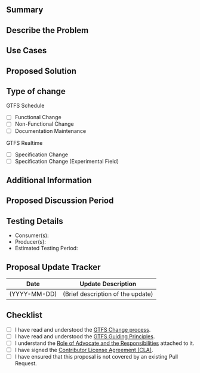 <!--USE THIS TEMPLATE AS A REFERENCE AND MODIFY AND REMOVE SECTIONS TO BEST FIT YOUR PROPOSAL-->

## Summary
<!--Provide a brief summary of this proposal and the changes it introduces.-->

## Describe the Problem
<!--Describe what you are trying to achieve. If this is linked to an existing issue, please provide the issue link.--> 

## Use Cases
<!--Share examples of the scenarios you want the proposal to address, e.g., GTFS-Fares v2 makes it possible to display the cost of a monthly pass. Include visuals of how this change will appear to riders, if applicable.--> 

## Proposed Solution
<!--Provide a clear and concise description of the intended change.--> 

## Type of change

<!--Please select the relevant change type.--> 

GTFS Schedule
- [ ] Functional Change
- [ ] Non-Functional Change
- [ ] Documentation Maintenance

GTFS Realtime
- [ ] Specification Change
- [ ] Specification Change (Experimental Field)

## Additional Information
<!--Include any relevant background, context, or supporting details that may help reviewers understand the rationale behind this proposal. This could include links to discussions, technical documentation, or related proposals.-->

## Proposed Discussion Period
<!--Please specify a minimum estimated discussion period length based on the scope of the proposed change.* 
- *Example: “I recommend reserving at least one month for discussion to ensure everyone has sufficient time to discuss the proposal.”-->

## Testing Details
<!--If applicable, confirm the identity of the Consumer(s) and Producer(s) who will test the changes in the Pull Request comment section and document them below.-->

- Consumer(s): <!--List the entities that will consume the data and test the proposed change.-->
- Producer(s): <!--List the entities that will produce the data and test the proposed change.-->
- Estimated Testing Period: <!--Specify the duration for testing.-->

## Proposal Update Tracker 
<!--Track changes to this Pull Request post over time, including edits and updates to the proposal. Regularly update this section to summarize major points discussed in the PR, ensuring a clear record of key decisions and modifications.-->

| Date       | Update Description |
|------------|--------------------|
| (YYYY-MM-DD) | (Brief description of the update) |

## Checklist

- [ ] I have read and understood the [GTFS Change process](https://github.com/google/transit/tree/master/gtfs/Governance/change-process.md).
- [ ] I have read and understood the [GTFS Guiding Principles](https://github.com/google/transit/tree/master/gtfs/Governance/guiding-principles.md). 
- [ ] I understand the [Role of Advocate and the Responsibilities](https://github.com/google/transit/tree/master/gtfs/Governance/roles.md) attached to it. 
- [ ] I have signed the [Contributor License Agreement (CLA)](https://cla.developers.google.com/about/google-individual).
- [ ] I have ensured that this proposal is not covered by an existing Pull Request.
